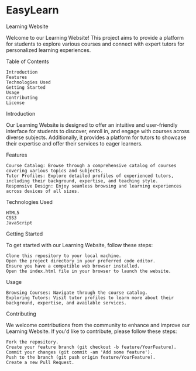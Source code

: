 # EasyLearn

Learning Website

Welcome to our Learning Website! This project aims to provide a platform for students to explore various courses and connect with expert tutors for personalized learning experiences.

Table of Contents

    Introduction
    Features
    Technologies Used
    Getting Started
    Usage
    Contributing
    License

Introduction

Our Learning Website is designed to offer an intuitive and user-friendly interface for students to discover, enroll in, and engage with courses across diverse subjects. Additionally, it provides a platform for tutors to showcase their expertise and offer their services to eager learners.

Features

    Course Catalog: Browse through a comprehensive catalog of courses covering various topics and subjects.
    Tutor Profiles: Explore detailed profiles of experienced tutors, including their background, expertise, and teaching style.
    Responsive Design: Enjoy seamless browsing and learning experiences across devices of all sizes.

Technologies Used

    HTML5
    CSS3
    JavaScript
    

Getting Started

To get started with our Learning Website, follow these steps:

    Clone this repository to your local machine.
    Open the project directory in your preferred code editor.
    Ensure you have a compatible web browser installed.
    Open the index.html file in your browser to launch the website.

Usage

    Browsing Courses: Navigate through the course catalog.
    Exploring Tutors: Visit tutor profiles to learn more about their background, expertise, and available services.
    

Contributing

We welcome contributions from the community to enhance and improve our Learning Website. If you'd like to contribute, please follow these steps:

    Fork the repository.
    Create your feature branch (git checkout -b feature/YourFeature).
    Commit your changes (git commit -am 'Add some feature').
    Push to the branch (git push origin feature/YourFeature).
    Create a new Pull Request.

